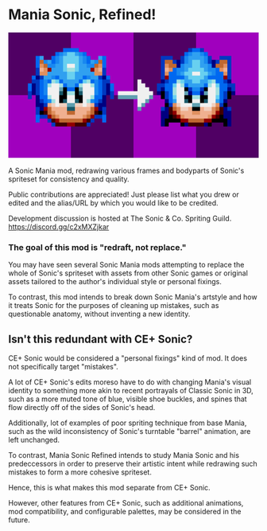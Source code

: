 # Mania Sonic, Refined!

![Banner](https://raw.githubusercontent.com/CyanHyprPsychic/msonic-refined/main/git_banner.png)

A Sonic Mania mod, redrawing various frames and bodyparts of Sonic's spriteset for consistency and quality.

Public contributions are appreciated! Just please list what you drew or edited and the alias/URL by which you would like to be credited.

Development discussion is hosted at The Sonic & Co. Spriting Guild.
https://discord.gg/c2xMXZjkar

### The goal of this mod is "redraft, not replace."

You may have seen several Sonic Mania mods attempting to replace the whole of Sonic's spriteset with assets from other Sonic games or original assets tailored to the author's individual style or personal fixings.

To contrast, this mod intends to break down Sonic Mania's artstyle and how it treats Sonic for the purposes of cleaning up mistakes, such as questionable anatomy, without inventing a new identity.

## Isn't this redundant with CE+ Sonic?

CE+ Sonic would be considered a "personal fixings" kind of mod. It does not specifically target "mistakes".

A lot of CE+ Sonic's edits moreso have to do with changing Mania's visual identity to something more akin to recent portrayals of Classic Sonic in 3D, such as a more muted tone of blue, visible shoe buckles, and spines that flow directly off of the sides of Sonic's head. 

Additionally, lot of examples of poor spriting technique from base Mania, such as the wild inconsistency of Sonic's turntable "barrel" animation, are left unchanged.

To contrast, Mania Sonic Refined intends to study Mania Sonic and his predeccessors in order to preserve their artistic intent while redrawing such mistakes to form a more cohesive spriteset.

Hence, this is what makes this mod separate from CE+ Sonic.

However, other features from CE+ Sonic, such as additional animations, mod compatibility, and configurable palettes, may be considered in the future.
